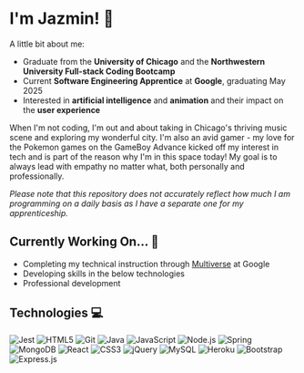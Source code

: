 # I'm Jazmin! 👋

A little bit about me:
- Graduate from the **University of Chicago** and the **Northwestern University Full-stack Coding Bootcamp**
- Current **Software Engineering Apprentice** at **Google**, graduating May 2025
- Interested in **artificial intelligence** and **animation** and their impact on the **user experience**


When I'm not coding, I'm out and about taking in Chicago's thriving music scene and exploring my wonderful city. I'm also an avid gamer - my love for the Pokemon games on the GameBoy Advance kicked off my interest in tech and is part of the reason why I'm in this space today! My goal is to always lead with empathy no matter what, both personally and professionally.

*Please note that this repository does not accurately reflect how much I am programming on a daily basis as I have a separate one for my apprenticeship.*

## Currently Working On... 🚀

- Completing my technical instruction through [Multiverse]([https://www.codio.com/](https://www.multiverse.io/en-US)) at Google
- Developing skills in the below technologies
- Professional development

## Technologies 💻
![Jest](https://img.shields.io/badge/Jest-C21325.svg?style=for-the-badge&logo=Jest&logoColor=white) 
![HTML5](https://img.shields.io/badge/HTML5-E34F26.svg?style=for-the-badge&logo=HTML5&logoColor=white)
![Git](https://img.shields.io/badge/Git-F05032.svg?style=for-the-badge&logo=Git&logoColor=white) 
![Java](https://img.shields.io/badge/java-%23ED8B00.svg?style=for-the-badge&logo=openjdk&logoColor=white)
![JavaScript](https://img.shields.io/badge/JavaScript-F7DF1E?style=for-the-badge&logo=javascript&logoColor=black)
![Node.js](https://img.shields.io/badge/Node.js-339933.svg?style=for-the-badge&logo=nodedotjs&logoColor=white)
![Spring](https://img.shields.io/badge/spring-%236DB33F.svg?style=for-the-badge&logo=spring&logoColor=white)
![MongoDB](https://img.shields.io/badge/MongoDB-47A248.svg?style=for-the-badge&logo=MongoDB&logoColor=white)
![React](https://img.shields.io/badge/React-61DAFB.svg?style=for-the-badge&logo=React&logoColor=black)
![CSS3](https://img.shields.io/badge/CSS3-1572B6.svg?style=for-the-badge&logo=CSS3&logoColor=white)
![jQuery](https://img.shields.io/badge/jQuery-0769AD.svg?style=for-the-badge&logo=jQuery&logoColor=white)
![MySQL](https://img.shields.io/badge/MySQL-4479A1.svg?style=for-the-badge&logo=MySQL&logoColor=white)
![Heroku](https://img.shields.io/badge/Heroku-430098.svg?style=for-the-badge&logo=Heroku&logoColor=white)
![Bootstrap](https://img.shields.io/badge/Bootstrap-7952B3.svg?style=for-the-badge&logo=Bootstrap&logoColor=white) 
![Express.js](https://img.shields.io/badge/Express-000000.svg?style=for-the-badge&logo=Express&logoColor=white)

<!--
**jtweedle1/jtweedle1** is a ✨ _special_ ✨ repository because its `README.md` (this file) appears on your GitHub profile.

Here are some ideas to get you started:

- 🔭 I’m currently working on ...
- 🌱 I’m currently learning ...
- 👯 I’m looking to collaborate on ...
- 🤔 I’m looking for help with ...
- 💬 Ask me about ...
- 📫 How to reach me: ...
- 😄 Pronouns: ...
- ⚡ Fun fact: ...
-->
